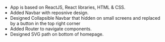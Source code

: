 * App is based on ReactJS, React libraries, HTML & CSS.
* Added Navbar with reposnive design.
* Designed Collapsible Navbar that hidden on small screens and replaced by a button in the top right corner
* Added Router to navigate components.
* Designed  SVG path on bottom of homepage.
